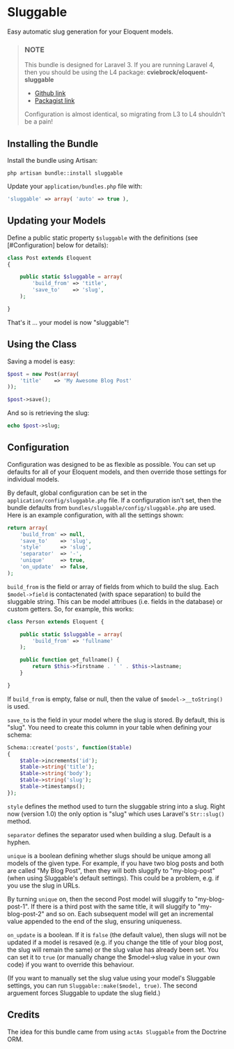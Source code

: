 # Sluggable

Easy automatic slug generation for your Eloquent models.

> ### NOTE
> This bundle is designed for Laravel 3.
> If you are running Laravel 4, then you should be using the L4 package:
> __cviebrock/eloquent-sluggable__
>
> - [Github link](https://github.com/cviebrock/eloquent-sluggable)
> - [Packagist link](https://packagist.org/packages/cviebrock/eloquent-sluggable)
>
> Configuration is almost identical, so migrating from L3 to L4 shouldn't be a pain!



## Installing the Bundle

Install the bundle using Artisan:

```
php artisan bundle::install sluggable
```

Update your `application/bundles.php` file with:

```php
'sluggable' => array( 'auto' => true ),
```

## Updating your Models

Define a public static property `$sluggable` with the definitions
(see [#Configuration] below for details):

```php
class Post extends Eloquent
{

	public static $sluggable = array(
		'build_from' => 'title',
		'save_to'    => 'slug',
	);

}
```

That's it ... your model is now "sluggable"!


## Using the Class

Saving a model is easy:

```php
$post = new Post(array(
	'title'    => 'My Awesome Blog Post'
));

$post->save();
```

And so is retrieving the slug:

```php
echo $post->slug;
```



## Configuration

Configuration was designed to be as flexible as possible.  You can set up
defaults for all of your Eloquent models, and then override those settings
for individual models.

By default, global configuration can be set in the
`application/config/sluggable.php` file.  If a configuration isn't set,
then the bundle defaults from `bundles/sluggable/config/sluggable.php`
are used.  Here is an example configuration, with all the settings shown:

```php
return array(
	'build_from' => null,
	'save_to'    => 'slug',
	'style'      => 'slug',
	'separator'  => '-',
	'unique'     => true,
	'on_update'  => false,
);
```

`build_from` is the field or array of fields from which to build the slug.
Each `$model->field` is contactenated (with space separation) to build the
sluggable string.  This can be model attribues (i.e. fields in the database)
or custom getters.  So, for example, this works:

```php
class Person extends Eloquent {

	public static $sluggable = array(
		'build_from' => 'fullname'
	);

	public function get_fullname() {
		return $this->firstname . ' ' . $this->lastname;
	}

}
```

If `build_from` is empty, false or null, then the value of `$model->__toString()`
is used.

`save_to` is the field in your model where the slug is stored.  By default,
this is "slug".  You need to create this column in your table when defining
your schema:

```php
Schema::create('posts', function($table)
{
	$table->increments('id');
	$table->string('title');
	$table->string('body');
	$table->string('slug');
	$table->timestamps();
});
```

`style` defines the method used to turn the sluggable string into a slug.
Right now (version 1.0) the only option is "slug" which uses Laravel's
`Str::slug()` method.

`separator` defines the separator used when building a slug.  Default is a
hyphen.

`unique` is a boolean defining whether slugs should be unique among all
models of the given type.  For example, if you have two blog posts and both
are called "My Blog Post", then they will both sluggify to "my-blog-post"
(when using Sluggable's default settings).  This could be a problem, e.g. if you
use the slug in URLs.

By turning `unique` on, then the second Post model will sluggify to
"my-blog-post-1".  If there is a third post with the same title, it will
sluggify to "my-blog-post-2" and so on.  Each subsequent model will get
an incremental value appended to the end of the slug, ensuring uniqueness.

`on_update` is a boolean.  If it is `false` (the default value), then slugs
will not be updated if a model is resaved (e.g. if you change the title
of your blog post, the slug will remain the same) or the slug value has already
been set.  You can set it to `true` (or manually change the $model->slug value
in your own code) if you want to override this behaviour.

(If you want to manually set the slug value using your model's Sluggable settings,
you can run `Sluggable::make($model, true)`.  The second arguement forces
Sluggable to update the slug field.)


## Credits

The idea for this bundle came from using `actAs Sluggable` from the Doctrine ORM.
